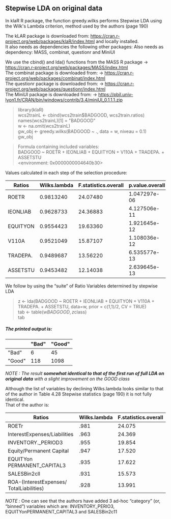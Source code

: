 ## Stepwise LDA on original data

In klaR R package, the function greedy.wilks performs Stepwise LDA using the Wilk's Lambda criterion, method used by the authors (page 190)

The kLAR package is downloaded from: https://cran.r-project.org/web/packages/klaR/index.html
and locally installed.<br>
It also needs as dependencies the following other packages: Also needs as dependency: MASS, combinat, questionr and MiniUI<br>

We use the cbind() and lda() functions from the MASS R package -> https://cran.r-project.org/web/packages/MASS/index.html<br>
The combinat package is downloaded from: -> https://cran.r-project.org/web/packages/combinat/index.html<br>
The questionr package is downloaded from: -> https://cran.r-project.org/web/packages/questionr/index.html<br>
The MiniUI package is downloaded from: -> https://pbil.univ-lyon1.fr/CRAN/bin/windows/contrib/3.4/miniUI_0.1.1.1.zip<br>

> library(klaR) <br>
> wcs2trainL <- cbind(wcs2train$BADGOOD, wcs2train.ratios) <br>
> names(wcs2trainL)[1] = "BADGOOD" <br>
> w <- na.omit(wcs2trainL) <br>
> gw_obj <- greedy.wilks(BADGOOD ~ ., data = w, niveau = 0.1) <br>
> gw_obj <br>

> Formula containing included variables:  <br>
> BADGOOD ~ ROETR + IEONLIAB + EQUITYON + V110A + TRADEPA. + ASSETSTU <br>
> <environment: 0x0000000004640b30> <br>

Values calculated in each step of the selection procedure: <em>

| Ratios    | Wilks.lambda    | F.statistics.overall    | p.value.overall    | F.statistics.diff    | p.value.diff    |
| ------------ | ------------ | ------------ | ------------- | ------------ | ------------ |
|    ROETR      |    0.9813240    | 24.07480     | 1.047297e-06    | 24.074799    | 1.047297e-06    |
|  IEONLIAB     |    0.9628733    | 24.36883     | 4.127506e-11    | 24.220942    | 9.721454e-07    |
|  EQUITYON     |    0.9554423    | 19.63360     | 1.921645e-12    |  9.822947    | 1.763140e-03    |
|     V110A     |    0.9521049    | 15.87107     | 1.108036e-12    |  4.423778    | 3.563887e-02    |
|  TRADEPA.     |    0.9489687    | 13.56220     | 6.535577e-13    |  4.167383    | 4.141703e-02    |
|  ASSETSTU     |    0.9453482    | 12.14038     | 2.639645e-13    |  4.825591    | 2.822170e-02    |
</em>

We follow by using the “suite” of Ratio Variables determined by stepwise LDA

> z <- lda(BADGOOD ~ ROETR + IEONLIAB + EQUITYON + V110A + TRADEPA. + ASSETSTU, data=w, prior = c(1,1)/2, CV = TRUE) <br>
> tab <- table(w$BADGOOD, z$class) <br>
> tab

##### <em>The printed output is:

|           | "Bad"    | "Good"       | 
| --------- | ------- | ------------ |
| "Bad"        |  6  | 45  |
| "Good"   | 118  | 1098   |

<em>NOTE : </em> The result **somewhat identical to that of the first run of full LDA on original data** with a slight improvement on the GOOD class

</em>Although the list of variables by declining Wilks.lambda looks similar to that of the author in
Table 4.28 Stepwise statistics (page 190) it is not fully identical. <br>
That of the author is:

| Ratios    					| Wilks.lambda    | F.statistics.overall    |
| --------------------------------------------- | ------------- | ------------ | 
|  ROETr					| .981    	| 24.075    |   
|  InterestExpenses/Liabilities			| .963    	| 24.369    |   		
|  INVENTORY._PERIOD3				| .955    	| 19.854    |   
|  Equity/Permanent Capital			| .947    	| 17.520    |   
|  EQUITYon PERMANENT_CAPITAL3			| .935    	| 17.622    |   
|  SALESBin2cll					| .931    	| 15.573    |   
|  ROA-(InterestExpenses/ TotalLiabilities)	| .928    	| 13.991    |   

<em>NOTE : </em> One can see that the authors have added 3 ad-hoc “category” (or, “binned”) variables which are:
INVENTORY_PERIO3, EQUITYonPERMANENT_CAPITAL3 and SALESBin2c11

